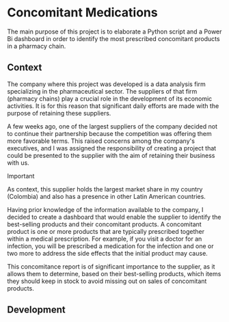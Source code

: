 # Concomitant Medications
The main purpose of this project is to elaborate a Python script and a Power Bi dashboard in order to identify the most prescribed concomitant products in a pharmacy chain.

## Context 

The company where this project was developed is a data analysis firm specializing in the pharmaceutical sector. The suppliers of that firm (pharmacy chains) play a crucial role in the development of its economic activities. It is for this reason that significant daily efforts are made with the purpose of retaining these suppliers.

A few weeks ago, one of the largest suppliers of the company decided not to continue their partnership because the competition was offering them more favorable terms. This raised concerns among the company's executives, and I was assigned the responsibility of creating a project that could be presented to the supplier with the aim of retaining their business with us. 
>[!IMPORTANT]
> As context, this supplier holds the largest market share in my country (Colombia) and also has a presence in other Latin American countries.

Having prior knowledge of the information available to the company, I decided to create a dashboard that would enable the supplier to identify the best-selling products and their concomitant products. A concomitant product is one or more products that are typically prescribed together within a medical prescription. For example, if you visit a doctor for an infection, you will be prescribed a medication for the infection and one or two more to address the side effects that the initial product may cause.

This concomitance report is of significant importance to the supplier, as it allows them to determine, based on their best-selling products, which items they should keep in stock to avoid missing out on sales of concomitant products.

## Development

